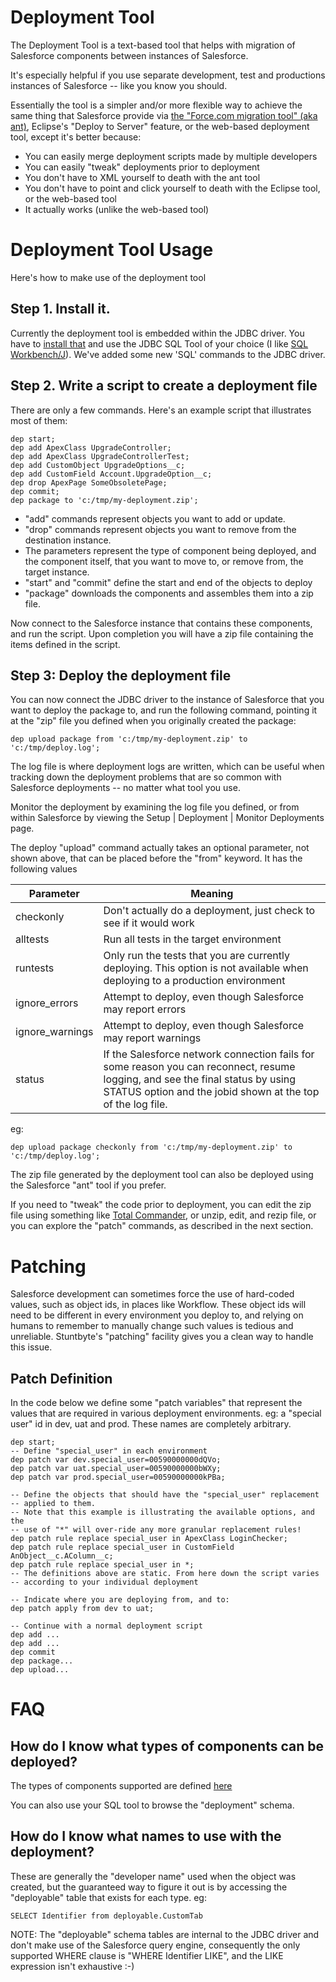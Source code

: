 # Deployment Tool

The Deployment Tool is a text-based tool that helps with migration of Salesforce components between instances of Salesforce.

It's especially helpful if you use separate development, test and productions instances of Salesforce -- like you know you should.

Essentially the tool is a simpler and/or more flexible way to achieve the same thing that Salesforce provide via [the "Force.com migration tool" (aka ant)](https://login.salesforce.com/help/doc/en/code_tools_ant.htm), Eclipse's "Deploy to Server" feature, or the web-based deployment tool, except it's better because:

*   You can easily merge deployment scripts made by multiple developers
*   You can easily "tweak" deployments prior to deployment
*   You don't have to XML yourself to death with the ant tool
*   You don't have to point and click yourself to death with the Eclipse tool, or the web-based tool
*   It actually works (unlike the web-based tool)

# Deployment Tool Usage

Here's how to make use of the deployment tool

## Step 1\. Install it.

Currently the deployment tool is embedded within the JDBC driver.
You have to [install that](/docs/jdbc-driver/jdbc-configuration.md) and use the JDBC SQL Tool of your choice (I like [SQL Workbench/J](http://www.sql-workbench.net/)).
We've added some new 'SQL' commands to the JDBC driver.

## Step 2\. Write a script to create a deployment file

There are only a few commands. Here's an example script that illustrates most of them:

```
dep start;
dep add ApexClass UpgradeController;
dep add ApexClass UpgradeControllerTest;
dep add CustomObject UpgradeOptions__c;
dep add CustomField Account.UpgradeOption__c;
dep drop ApexPage SomeObsoletePage;
dep commit;
dep package to 'c:/tmp/my-deployment.zip';
```

*   "add" commands represent objects you want to add or update.
*   "drop" commands represent objects you want to remove from the destination instance.
*   The parameters represent the type of component being deployed, and the component itself, that you want to move to, or remove from, the target instance.
*   "start" and "commit" define the start and end of the objects to deploy
*   "package" downloads the components and assembles them into a zip file.

Now connect to the Salesforce instance that contains these components, and run the script. Upon completion you will have a zip file containing the items defined in the script.

## Step 3: Deploy the deployment file

You can now connect the JDBC driver to the instance of Salesforce that you want to deploy the package to, and run the following command, pointing it at the "zip" file you defined when you originally created the package:

```
dep upload package from 'c:/tmp/my-deployment.zip' to 'c:/tmp/deploy.log';
```

The log file is where deployment logs are written, which can be useful when tracking down the deployment problems that are so common with Salesforce deployments -- no matter what tool you use.

Monitor the deployment by examining the log file you defined, or from within Salesforce by viewing the Setup | Deployment | Monitor Deployments page.

The deploy "upload" command actually takes an optional parameter, not shown above, that can be placed before the "from" keyword. It has the following values

| Parameter | Meaning |
|-----------|---------|
| checkonly | Don't actually do a deployment, just check to see if it would work |
| alltests | Run all tests in the target environment |
| runtests | Only run the tests that you are currently deploying. This option is not available when deploying to a production environment |
| ignore_errors | Attempt to deploy, even though Salesforce may report errors |
| ignore_warnings | Attempt to deploy, even though Salesforce may report warnings |
| status <jobid> | If the Salesforce network connection fails for some reason you can reconnect, resume logging, and see the final status by using STATUS option and the jobid shown at the top of the log file. |

eg:

```
dep upload package checkonly from 'c:/tmp/my-deployment.zip' to 'c:/tmp/deploy.log';
```

The zip file generated by the deployment tool can also be deployed using the Salesforce "ant" tool if you prefer.

If you need to "tweak" the code prior to deployment, you can edit the zip file using something like [Total Commander](http://www.ghisler.com/), or unzip, edit, and rezip file, or you can explore the "patch" commands, as described in the next section.

# Patching

Salesforce development can sometimes force the use of hard-coded values, such as object ids, in places like Workflow. These object ids will need to be different in every environment you deploy to, and relying on humans to remember to manually change such values is tedious and unreliable. Stuntbyte's "patching" facility gives you a clean way to handle this issue.

## Patch Definition

In the code below we define some "patch variables" that represent the values that are required in various deployment environments. eg: a "special user" id in dev, uat and prod. These names are completely arbitrary.

```
dep start;
-- Define "special_user" in each environment
dep patch var dev.special_user=00590000000dQVo;
dep patch var uat.special_user=00590000000bWXy;
dep patch var prod.special_user=00590000000kPBa;

-- Define the objects that should have the "special_user" replacement
-- applied to them.
-- Note that this example is illustrating the available options, and the
-- use of "*" will over-ride any more granular replacement rules!
dep patch rule replace special_user in ApexClass LoginChecker;
dep patch rule replace special_user in CustomField AnObject__c.AColumn__c;
dep patch rule replace special_user in *;
-- The definitions above are static. From here down the script varies
-- according to your individual deployment

-- Indicate where you are deploying from, and to:
dep patch apply from dev to uat;

-- Continue with a normal deployment script
dep add ...
dep add ...
dep commit
dep package...
dep upload...
```

# FAQ

## How do I know what types of components can be deployed?

The types of components supported are defined [here](http://www.salesforce.com/us/developer/docs/api_meta/Content/meta_types_list.htm)

You can also use your SQL tool to browse the "deployment" schema.

## How do I know what names to use with the deployment?

These are generally the "developer name" used when the object was created, but the guaranteed way to figure it out is by accessing the "deployable" table that exists for each type. eg:

```
SELECT Identifier from deployable.CustomTab
```

NOTE: The "deployable" schema tables are internal to the JDBC driver and don't make use of the Salesforce query engine, consequently the only supported WHERE clause is "WHERE Identifier LIKE", and the LIKE expression isn't exhaustive :-)